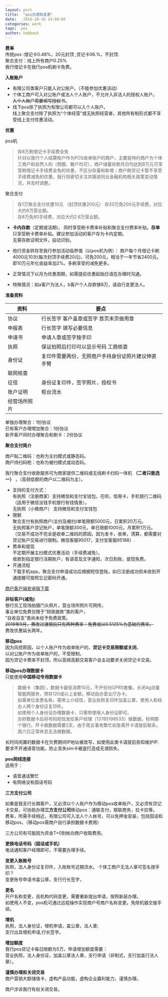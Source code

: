 ```yaml
---
layout: post
title:  "pos办理和变更"
date:   2016-10-16 14:06:05
categories: work
tags:  pos
author: hebbank
---
```


**费率**   
传统pos :借记卡0.48%，20元封顶 ,贷记卡06.%，不封顶.  
聚合支付：线上所有商户0.25%  
我行借记卡在我行pos机刷卡免费。  




**入账账户**   
- 有限公司类客户只能入对公账户。（不能参加优惠活动）  
- 个体工商户可入对公账户或法人个人账户，不允许入非法人的授权人账户。  
~~入个人账户需要填写授权书~~。  
- 线下pos除了执照为有限公司都可以入个人账户。   
线上聚合支付除了执照为“个体经营”或无执照经营者，其他所有制形式都不享受线上支付优惠活动。

**优惠**   

pos机   
>存8万刷借记卡手续费全免  
针对以我行个人结算账户作为POS收单账户的商户，主要是特约商户为个体工商户和自然人的（商圈、散户均可），商户储蓄存款月日均达到8万元可享受刷借记卡手续费全免的优惠，不区分存量和新增；商户刷贷记卡暂不享受手续费减免的优惠，我行将密切关注并跟进同业金融机构相关政策变动情况，并及时调整。​  

聚合支付

>存1万聚合支付优惠10元 （封顶优惠200元）
存20万免200元手续费。对应大约6万营业额。  
存8万免80手续费，对应大约2.6万营业额。  

 - **卡内存款**（定期或活期)，  同时享受刷卡费率补贴和聚合支付费率补贴。**存单** 只享受刷卡费率补贴。建议参加活动的客户存为卡内定期。  
 无需存款证明文件，自动识别。  

 - 他行资金转存至我行参加活动临界值（以pos机为例）：
商户每个月借记卡刷4000元10次(每次封顶手续费20元)，可免200元，相当于一年节省2400元，即10万元年化收益率加2%。多刷享受的减免更多。     
 - 正常情况下以月为优惠周期，如需提前优惠起始日请在办理时沟通。  
 - 特殊情况：如a客户为法人，b客户个人存款够8万，请自行变更法人。  

**准备资料**   

资料|要点  
---|---   
协议|行长签字 客户盖章或签字 首页末页做用章   
申报表|行长签字  填写必要信息  
申请书|申请人章或签字按手印  
执照|保证拍照后打印可以显示号码 工商核查  
身份证|复印件需要两份，无照商户手持身份证照片建议伸直手臂  
联网核查|  
征信|身份证复印件，签字照片，授权书    
账户证明|柜台流水  
经营场所照片|  

单独办理聚合：1份协议  
已有客户办理增加聚合：1份协议   
新开客户同时办理聚合和刷卡：2份协议  

**聚合支付简介**    

商户贴二维码：也称为主扫模式或静态码。  
商户持扫码枪：也称为被扫模式或动态码。  

我行聚合支付收款服务可为商家提供二维码或无线刷卡扫码一体机 **（二者只能选一）** ，（高频低额的商户以二维码为主）。  

- 支持的支付方式：  
有执照（注册商家）支持微信和支付宝钱包，花呗，信用卡，手机银行二维码（适用于微信没钱手机银行有钱情景）。  
无执照（小微商户）  支持微信和支付宝钱包  
 - 限额  
 聚合支付有执照商户(主扫及被扫)单笔限额5000元，日累积20万元。    
无执照客户贷记账户，单笔限额300元，单日限额1000元，月累积1万元。  
（交易不成功不完全是收单二维码的原因，因为发卡，收单，清算，都需要对贷记账户交易进行限制。微信客服95017，支付宝客服95188）.  
- 费率和提现   
不定期开展主扫模式优惠活动（手续费减免）。  
收款到指定银行活期账户，有语音及文字通知，次日到账，提现免费。  
- 开通流程   
下载手机app，聚合支付申请成功后根据短信登陆，如已注册成功但未收到开通提醒可按照忘记密码开通。  

[商户客户端安卓版下载](http://t.im/1hn5y)  

**非标客户(减免)**   
银行员工现场拍摄门头照片，营业场所照片可网传。  
事业单位免费仅限于“财政拨款”类的客户，  
“自收自支”类尚未给予免费政策。  
~~2018年9月，费改过渡期后只有两种费率：免费或以0.5125%为基础的费率。~~    
费改优惠延长两年。  

**移动pos**   
因为风控原因，以个人账户作为收单账户的，**贷记卡交易限额或关闭**，  
以对公账户作为收单账户的，不受限制。  
因为贷记卡费率不封顶，所以高频高额交易客户会主动要求关闭贷记卡交易。  

**移动pos办理数据卡**   
只能使用**中国移动专用数据卡**  
> 数据卡（集团），数据卡最低消费10元，不开任何GPRS套餐。关闭4g流量智能网服务，预存120或以上金额。移动自办营业厅办卡。  
如需单位发票名称，需带上介绍信，营业执照复印件加盖公章，使用人和经办人两个身份证复印件。  
如使用个人身份证办理数据卡，只需带使用人身份证即可。  
办好数据卡后将号码短信发给客户经理（13785198533）做数据，标明那个银行。开卡做数据需要2天，由于周五事务繁忙如急需开卡请提前联系，周六日正常休息无法做数据。   

长时间闲置的数据卡在欠费期间IP地址被改写，如使用此类卡请提前告知维护IP.  
要求不开通语音功能，防止丢失sim卡被盗打造成无谓损失。   

**pos网线连接**   
适用于：  
- 语音通话繁忙  
- 有网络没有固话号码   

**三方支付公司**   

如果是我支行长期客户，又必须以个人账户作为移动pos收单账户，又必须有贷记卡交易，可协助办理**三方支付公司**移动pos：通联支付，银联商务，拉卡拉等。  
费率，所需手续相近，有限公司可入法人个人帐号，可以免押金安装，包括固话和移动pos，（移动pos需商户自行承担数据卡费用）   

三方公司有可能因为资金T+0到帐向商户收取费用。  

**更换电话号码（固话或手机）**   
电话通知客户经理即可，不需要办理手续。   

**变更入账账号**   
执照，法人身份证复印件，入账账号近期流水。  个体工商户无法人章可签名按手印？  
变更账号申请书盖公章，支行行长签字，

**更名**  
开户名称变更，且机构代码变更，需要重新提出申请，按照新装办理。  
如使用人不变，pos机可通过远程操作实现商户号商户名称变更。免除机器交接手续。  

**增机**  
执照，法人身份证，增机申请，盖公章，法人章;  
支行出具增机申请,行长签字。  

**增加额度**  
我行pos贷记卡每日限额为5万，申请增加额度需要：  
营业执照，法人身份证，加盖公章法人章，支行申请（非制式，支行加盖行法人章）。  

**谨慎办理和关闭交易**   
商户营销大额储值卡，虚构产品功能，虚构企业赢利能力，谨慎办理。   

商户涉诉我行有权关闭交易。  

